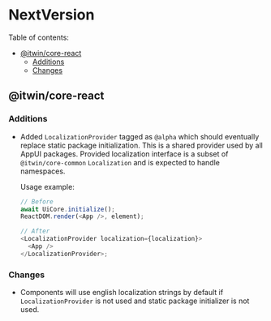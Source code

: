 # NextVersion <!-- omit from toc -->

Table of contents:

- [@itwin/core-react](#itwincore-react)
  - [Additions](#additions)
  - [Changes](#changes)

## @itwin/core-react

### Additions

- Added `LocalizationProvider` tagged as `@alpha` which should eventually replace static package initialization.
  This is a shared provider used by all AppUI packages. Provided localization interface is a subset of `@itwin/core-common` `Localization` and is expected to handle namespaces.

  Usage example:

  ```ts
  // Before
  await UiCore.initialize();
  ReactDOM.render(<App />, element);

  // After
  <LocalizationProvider localization={localization}>
    <App />
  </LocalizationProvider>;
  ```

### Changes

- Components will use english localization strings by default if `LocalizationProvider` is not used and static package initializer is not used.
